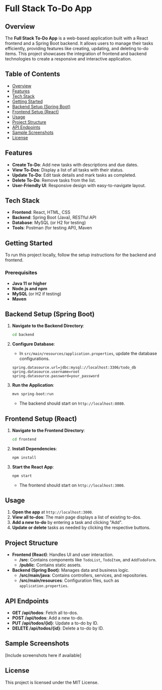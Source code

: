 # Full Stack To-Do App

## Overview
The **Full Stack To-Do App** is a web-based application built with a React frontend and a Spring Boot backend. It allows users to manage their tasks efficiently, providing features like creating, updating, and deleting to-do items. This project showcases the integration of frontend and backend technologies to create a responsive and interactive application.

## Table of Contents
- [Overview](#overview)
- [Features](#features)
- [Tech Stack](#tech-stack)
- [Getting Started](#getting-started)
- [Backend Setup (Spring Boot)](#backend-setup-spring-boot)
- [Frontend Setup (React)](#frontend-setup-react)
- [Usage](#usage)
- [Project Structure](#project-structure)
- [API Endpoints](#api-endpoints)
- [Sample Screenshots](#sample-screenshots)
- [License](#license)

## Features
- **Create To-Do**: Add new tasks with descriptions and due dates.
- **View To-Dos**: Display a list of all tasks with their status.
- **Update To-Do**: Edit task details and mark tasks as completed.
- **Delete To-Do**: Remove tasks from the list.
- **User-Friendly UI**: Responsive design with easy-to-navigate layout.

## Tech Stack
- **Frontend**: React, HTML, CSS
- **Backend**: Spring Boot (Java), RESTful API
- **Database**: MySQL (or H2 for testing)
- **Tools**: Postman (for testing API), Maven

## Getting Started
To run this project locally, follow the setup instructions for the backend and frontend.

### Prerequisites
- **Java 11 or higher**
- **Node.js and npm**
- **MySQL** (or H2 if testing)
- **Maven**

## Backend Setup (Spring Boot)
1. **Navigate to the Backend Directory**:
   ```bash
   cd backend
   ```

2. **Configure Database**:
   - In `src/main/resources/application.properties`, update the database configurations.
   ```properties
   spring.datasource.url=jdbc:mysql://localhost:3306/todo_db
   spring.datasource.username=root
   spring.datasource.password=your_password
   ```

3. **Run the Application**:
   ```bash
   mvn spring-boot:run
   ```
   - The backend should start on `http://localhost:8080`.

## Frontend Setup (React)
1. **Navigate to the Frontend Directory**:
   ```bash
   cd frontend
   ```

2. **Install Dependencies**:
   ```bash
   npm install
   ```

3. **Start the React App**:
   ```bash
   npm start
   ```
   - The frontend should start on `http://localhost:3000`.

## Usage
1. **Open the app** at `http://localhost:3000`.
2. **View all to-dos**: The main page displays a list of existing to-dos.
3. **Add a new to-do** by entering a task and clicking "Add".
4. **Update or delete** tasks as needed by clicking the respective buttons.

## Project Structure
- **Frontend (React)**: Handles UI and user interaction.
  - **/src**: Contains components like `TodoList`, `TodoItem`, and `AddTodoForm`.
  - **/public**: Contains static assets.
- **Backend (Spring Boot)**: Manages data and business logic.
  - **/src/main/java**: Contains controllers, services, and repositories.
  - **/src/main/resources**: Configuration files, such as `application.properties`.

## API Endpoints
- **GET /api/todos**: Fetch all to-dos.
- **POST /api/todos**: Add a new to-do.
- **PUT /api/todos/{id}**: Update a to-do by ID.
- **DELETE /api/todos/{id}**: Delete a to-do by ID.

## Sample Screenshots
[Include screenshots here if available]

## License
This project is licensed under the MIT License.
